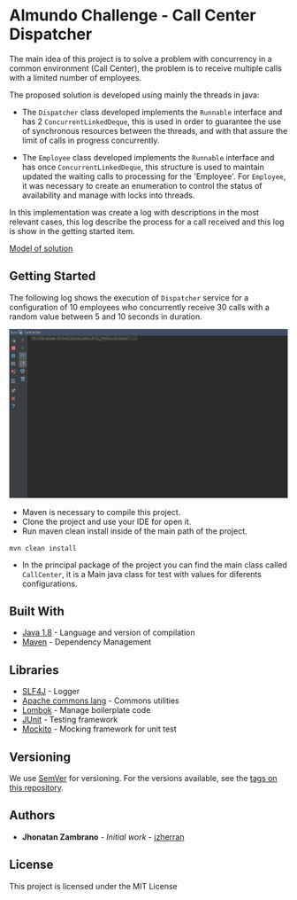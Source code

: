 # Almundo Challenge - Call Center Dispatcher

The main idea of this project is to solve a problem with concurrency in a common environment (Call Center), the problem is to receive multiple calls with a limited number of employees.

The proposed solution is developed using mainly the threads in java:

- The `Dispatcher` class developed implements the `Runnable` interface and has 2 `ConcurrentLinkedDeque`, this is used in order to guarantee the use of synchronous resources between the threads, and with that assure the limit of calls in progress concurrently.

- The `Employee` class developed implements the `Runnable` interface and has once `ConcurrentLinkedDeque`, this structure is used to maintain updated the waiting calls to processing for the 'Employee'. For `Employee`, it was necessary to create an enumeration to control the status of availability and manage with locks into threads.

In this implementation was create a log with descriptions in the most relevant cases, this log describe the process for a call received and this log is show in the getting started item.

[Model of solution](/info/model.png)

## Getting Started

The following log shows the execution of `Dispatcher` service for a configuration of 10 employees who concurrently receive 30 calls with a random value between 5 and 10 seconds in duration.

![Example execution](/info/log.gif)

* Maven is necessary to compile this project.
* Clone the project and use your IDE for open it.
* Run maven clean install inside of the main path of the project.
```
mvn clean install
```

* In the principal package of the project you can find the main class called `CallCenter`, it is a Main java class for test with values for diferents configurations.

## Built With

* [Java 1.8](https://java.com/) - Language and version of compilation
* [Maven](https://maven.apache.org/) - Dependency Management

## Libraries
  
* [SLF4J](https://mvnrepository.com/artifact/org.slf4j) - Logger
* [Apache commons lang](https://mvnrepository.com/artifact/org.apache.commons/commons-lang3) - Commons utilities
* [Lombok](https://projectlombok.org/) - Manage boilerplate code
* [JUnit](https://junit.org/junit4/) - Testing framework
* [Mockito](http://site.mockito.org/) - Mocking framework for unit test

## Versioning

We use [SemVer](http://semver.org/) for versioning. For the versions available, see the [tags on this repository](https://github.com/jzherran/Almundo-Challenge/tags). 

## Authors

* **Jhonatan Zambrano** - *Initial work* - [jzherran](https://github.com/jzherran)

## License

This project is licensed under the MIT License

